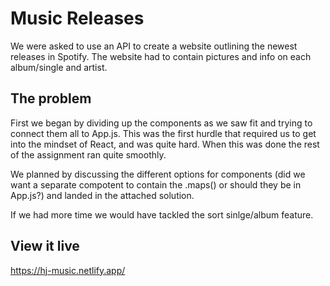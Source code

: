 # Music Releases

We were asked to use an API to create a website outlining the newest releases in Spotify. The website had to contain pictures and info on each album/single and artist.

## The problem

First we began by dividing up the components as we saw fit and trying to connect them all to App.js. This was the first hurdle that required us to get into the mindset of React, and was quite hard. When this was done the rest of the assignment ran quite smoothly.

We planned by discussing the different options for components (did we want a separate compotent to contain the .maps() or should they be in App.js?) and landed in the attached solution.

If we had more time we would have tackled the sort sinlge/album feature.

## View it live

https://hj-music.netlify.app/
